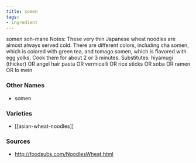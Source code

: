 ```yaml
---
title: somen
tags:
- ingredient
---
```

somen soh-mane Notes: These very thin Japanese wheat noodles are almost always served cold. There are different colors, including cha somen, which is colored with green tea, and tomago somen, which is flavored with egg yolks. Cook them for about 2 or 3 minutes. Substitutes: hiyamugi (thicker) OR angel hair pasta OR vermicelli OR rice sticks OR soba OR ramen OR lo mein

### Other Names

* somen

### Varieties

* [[asian-wheat-noodles]]

### Sources
* http://foodsubs.com/NoodlesWheat.html
